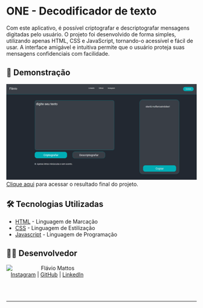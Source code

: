 # ONE - Decodificador de texto

Com este aplicativo, é possível criptografar e descriptografar mensagens digitadas pelo usuário. O projeto foi desenvolvido de forma simples, utilizando apenas HTML, CSS e JavaScript, tornando-o acessível e fácil de usar. A interface amigável e intuitiva permite que o usuário proteja suas mensagens confidenciais com facilidade.

## 🚀 Demonstração

![image](images/final-project.png)
[Clique aqui](https://flaviomattosdev.github.io/ONE-Decodificador-de-Texto/) para acessar o resultado final do projeto.

## 🛠️ Tecnologias Utilizadas

* [HTML](https://developer.mozilla.org/pt-BR/docs/Web/HTML) - Linguagem de Marcação
* [CSS](https://developer.mozilla.org/pt-BR/docs/Web/CSS) - Linguagem de Estilização
* [Javascript](https://developer.mozilla.org/pt-BR/docs/Web/JavaScript) - Linguagem de Programação

## 👨‍💻 Desenvolvedor
<p>
    <img align=left margin=10 width=80 src="https://avatars.githubusercontent.com/u/80709540?v=4"/>
    <p>&nbsp&nbsp&nbspFlávio Mattos<br>
    &nbsp&nbsp&nbsp<a href="https://www.instagram.com/fflaviomattos/">Instagram</a>&nbsp;|&nbsp;<a href="https://github.com/FlavioMattosDev">GitHub</a>&nbsp;|&nbsp;<a href="https://www.linkedin.com/in/flavio-mattos/">LinkedIn</a>&nbsp;
</p>
<br/><br/>
<p>

---
